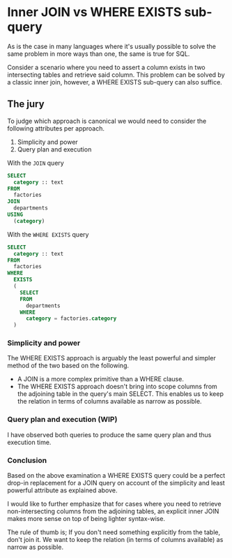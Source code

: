 # Inner JOIN vs WHERE EXISTS sub-query

As is the case in many languages where it's usually possible to solve the same problem in more ways than one, the same is true for SQL.

Consider a scenario where you need to assert a column exists in two intersecting tables and retrieve said column.
This problem can be solved by a classic inner join, however, a WHERE EXISTS sub-query can also suffice.

## The jury

To judge which approach is canonical we would need to consider the following attributes per approach.

1. Simplicity and power
2. Query plan and execution

With the `JOIN` query

```sql
SELECT
  category :: text
FROM
  factories
JOIN
  departments
USING
  (category)
```

With the `WHERE EXISTS` query

```sql
SELECT
  category :: text
FROM
  factories
WHERE
  EXISTS
  (
    SELECT
    FROM
      departments
    WHERE
      category = factories.category
  )
```

### Simplicity and power

The WHERE EXISTS approach is arguably the least powerful and simpler method of the two based on the following.

- A JOIN is a more complex primitive than a WHERE clause.
- The WHERE EXISTS approach doesn't bring into scope columns from the adjoining table in the query's main SELECT. This enables us to keep
  the relation in terms of columns available as narrow as possible.

### Query plan and execution (WIP)

I have observed both queries to produce the same query plan and thus execution time.

### Conclusion

Based on the above examination a WHERE EXISTS query could be a perfect drop-in replacement for a JOIN query on account of the simplicity and least powerful attribute as explained above.

I would like to further emphasize that for cases where you need to retrieve non-intersecting columns from the adjoining tables, an explicit inner JOIN makes more sense on top of being lighter syntax-wise.

The rule of thumb is; If you don't need something explicitly from the table, don't join it. We want to keep the relation (in terms of columns available) as narrow as possible.
